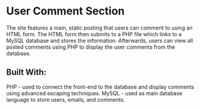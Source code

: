 # User Comment Section
The site features a main, static posting that users can comment to using an HTML form. The HTML form then submits to a PHP file which links to a MySQL database and stores the information. Afterwards, users can view all posted comments using PHP to display the user comments from the database.

## Built With:
PHP - used to connect the front-end to the database and display comments using advanced escaping techniques.
MySQL - used as main database language to store users, emails, and comments.
